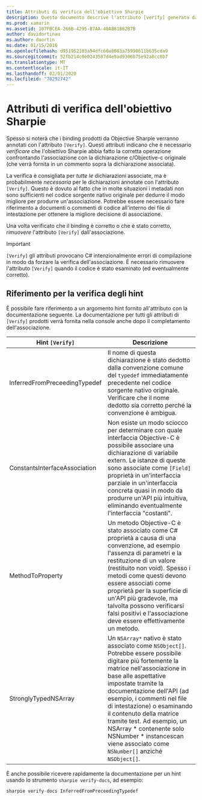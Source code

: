 ```yaml
---
title: Attributi di verifica dell'obiettivo Sharpie
description: Questo documento descrive l'attributo [verify] generato da Objective Sharpie. L'attributo [verify] evidenzia gli sviluppatori in cui è necessario verificare manualmente l'output dell'obiettivo Sharpie.
ms.prod: xamarin
ms.assetid: 107FBCEA-266B-4295-B7AA-40A881B82B7B
author: davidortinau
ms.author: daortin
ms.date: 01/15/2016
ms.openlocfilehash: d951952103a94dfc60a8083a75998611b635cda9
ms.sourcegitcommit: 52fb214c0e0243587d4e9ad9306b75e92a8cc8b7
ms.translationtype: MT
ms.contentlocale: it-IT
ms.lasthandoff: 02/01/2020
ms.locfileid: "78292742"
---
```

# <a name="objective-sharpie-verify-attributes"></a>Attributi di verifica dell'obiettivo Sharpie

Spesso si noterà che i binding prodotti da Objective Sharpie verranno annotati con l'attributo `[Verify]`. Questi attributi indicano che è necessario _verificare_ che l'obiettivo Sharpie abbia fatto la corretta operazione confrontando l'associazione con la dichiarazione c/Objective-c originale (che verrà fornita in un commento sopra la dichiarazione associata).

La verifica è consigliata per _tutte le_ dichiarazioni associate, ma è probabilmente _necessaria_ per le dichiarazioni annotate con l'attributo `[Verify]`. Questo è dovuto al fatto che in molte situazioni i metadati non sono sufficienti nel codice sorgente nativo originale per dedurre il modo migliore per produrre un'associazione. Potrebbe essere necessario fare riferimento a documenti o commenti di codice all'interno dei file di intestazione per ottenere la migliore decisione di associazione.

Una volta verificato che il binding è corretto o che è stato corretto, _rimuovere_ l'attributo `[Verify]` dall'associazione.

> [!IMPORTANT]
> `[Verify]` gli attributi provocano C# intenzionalmente errori di compilazione in modo da forzare la verifica dell'associazione. È necessario rimuovere l'attributo `[Verify]` quando il codice è stato esaminato (ed eventualmente corretto).

## <a name="verify-hints-reference"></a>Riferimento per la verifica degli hint

È possibile fare riferimento a un argomento hint fornito all'attributo con la documentazione seguente. La documentazione per tutti gli attributi di `[Verify]` prodotti verrà fornita nella console anche dopo il completamento dell'associazione.

|Hint `[Verify]`|Descrizione|
|---|---|
|InferredFromPreceedingTypedef|Il nome di questa dichiarazione è stato dedotto dalla convenzione comune del `typedef` immediatamente precedente nel codice sorgente nativo originale. Verificare che il nome dedotto sia corretto perché la convenzione è ambigua.|
|ConstantsInterfaceAssociation|Non esiste un modo sciocco per determinare con quale interfaccia Objective-C è possibile associare una dichiarazione di variabile extern. Le istanze di queste sono associate come `[Field]` proprietà in un'interfaccia parziale in un'interfaccia concreta quasi in modo da produrre un'API più intuitiva, eliminando eventualmente l'interfaccia "costanti".|
|MethodToProperty|Un metodo Objective-C è stato associato come C# proprietà a causa di una convenzione, ad esempio l'assenza di parametri e la restituzione di un valore (restituito non void). Spesso i metodi come questi devono essere associati come proprietà per la superficie di un'API più gradevole, ma talvolta possono verificarsi falsi positivi e l'associazione deve essere effettivamente un metodo.|
|StronglyTypedNSArray|Un `NSArray*` nativo è stato associato come `NSObject[]`. Potrebbe essere possibile digitare più fortemente la matrice nell'associazione in base alle aspettative impostate tramite la documentazione dell'API (ad esempio, i commenti nel file di intestazione) o esaminando il contenuto della matrice tramite test. Ad esempio, un NSArray * contenente solo NSNumber * instancescan viene associato come `NSNumber[]` anziché `NSObject[]`.|

È anche possibile ricevere rapidamente la documentazione per un hint usando lo strumento `sharpie verify-docs`, ad esempio:

```csharp
sharpie verify-docs InferredFromPreceedingTypedef
```
